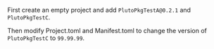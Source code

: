 First create an empty project and add `PlutoPkgTestA@0.2.1` and `PlutoPkgTestC`.

Then modify Project.toml and Manifest.toml to change the version of `PlutoPkgTestC` to `99.99.99`.